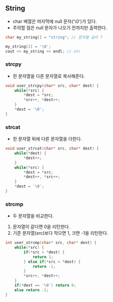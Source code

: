 ## String
* char 배열은 마지막에 null 문자('\0')가 있다.
* 주의할 점은 null 문자가 나오기 전까지만 출력한다.
```c++
char my_string[] = "string"; // 문자열 길이 7

my_string[3] = '\0';
cout << my_string << endl; // str
```
### strcpy
* 한 문자열을 다른 문자열로 복사해준다.
```c++
void user_strcpy(char* src, char* dest) {
    while(*src) {
        *dest = *src;
        *src++, *dest++;  
    }
    *dest = '\0';
}
```
### strcat
* 한 문자열 뒤에 다른 문자열을 더한다.
```c++
void user_strcat(char* src, char* dest) {
    while(*dest) {
        *dest++;
    }
    while(*src) {
        *dest = *src;
        *dest++, *src++;
    }
    *dest = '\0';
}
```
### strcmp
* 두 문자열을 비교한다.
1. 문자열이 같다면 0을 리턴한다.
2. 기준 문자열(src)보다 작으면 1, 크면 -1을 리턴한다. 
```c++
int user_strcmp(char* src, char* dest) {
    while(*src) {
        if(*src > *dest) {
            return 1;
        } else if(*src < *dest) {
            return -1;
        }
        *src++, *dest++;
    }
    if(*dest == '\0') return 0;
    else return -1;
}
```
